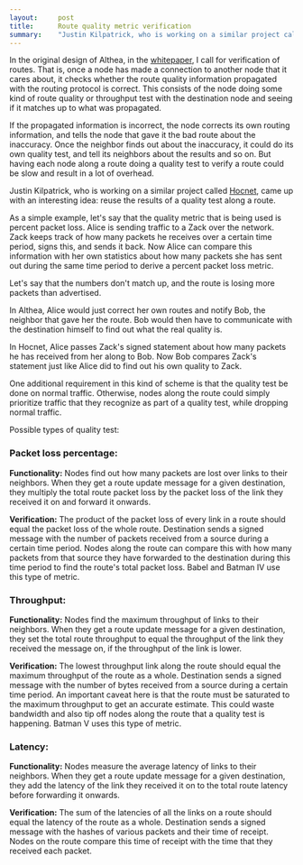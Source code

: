 ```yaml
---
layout:     post
title:      Route quality metric verification
summary:    "Justin Kilpatrick, who is working on a similar project called Hocnet, came up with an interesting idea: reuse the results of a quality test along a route. As a simple example, let's say that the quality metric that is being used is percent packet loss. Alice is sending traffic to a Zack over the network. Zack keeps track of how many packets he receives over a certain time period, signs this, and sends it back. Now Alice can compare this information with her own statistics about how many packets she has sent out during the same time period to derive a percent packet loss metric."
---
```


In the original design of Althea, in the [whitepaper](http://altheamesh.com/blog/althea-paper/), I call for verification of routes. That is, once a node has made a connection to another node that it cares about, it checks whether the route quality information propagated with the routing protocol is correct. This consists of the node doing some kind of route quality or throughput test with the destination node and seeing if it matches up to what was propagated.

If the propagated information is incorrect, the node corrects its own routing information, and tells the node that gave it the bad route about the inaccuracy. Once the neighbor finds out about the inaccuracy, it could do its own quality test, and tell its neighbors about the results and so on. But having each node along a route doing a quality test to verify a route could be slow and result in a lot of overhead.

Justin Kilpatrick, who is working on a similar project called [Hocnet](https://www.reddit.com/r/hocnet/), came up with an interesting idea: reuse the results of a quality test along a route.

As a simple example, let's say that the quality metric that is being used is percent packet loss. Alice is sending traffic to a Zack over the network. Zack keeps track of how many packets he receives over a certain time period, signs this, and sends it back. Now Alice can compare this information with her own statistics about how many packets she has sent out during the same time period to derive a percent packet loss metric.

Let's say that the numbers don't match up, and the route is losing more packets than advertised. 

In Althea, Alice would just correct her own routes and notify Bob, the neighbor that gave her the route. Bob would then have to communicate with the destination himself to find out what the real quality is.

In Hocnet, Alice passes Zack's signed statement about how many packets he has received from her along to Bob. Now Bob compares Zack's statement just like Alice did to find out his own quality to Zack.

One additional requirement in this kind of scheme is that the quality test be done on normal traffic. Otherwise, nodes along the route could simply prioritize traffic that they recognize as part of a quality test, while dropping normal traffic.

Possible types of quality test:

### Packet loss percentage:

**Functionality:** Nodes find out how many packets are lost over links to their neighbors. When they get a route update message for a given destination, they multiply the total route packet loss by the packet loss of the link they received it on and forward it onwards.

**Verification:** The product of the packet loss of every link in a route should equal the packet loss of the whole route. Destination sends a signed message with the number of packets received from a source during a certain time period. Nodes along the route can compare this with how many packets from that source they have forwarded to the destination during this time period to find the route's total packet loss. Babel and Batman IV use this type of metric.

### Throughput:

**Functionality:** Nodes find the maximum throughput of links to their neighbors. When they get a route update message for a given destination, they set the total route throughput to equal the throughput of the link they received the message on, if the throughput of the link is lower.

**Verification:** The lowest throughput link along the route should equal the maximum throughput of the route as a whole. Destination sends a signed message with the number of bytes received from a source during a certain time period. An important caveat here is that the route must be saturated to the maximum throughput to get an accurate estimate. This could waste bandwidth and also tip off nodes along the route that a quality test is happening. Batman V uses this type of metric.

### Latency:

**Functionality:** Nodes measure the average latency of links to their neighbors. When they get a route update message for a given destination, they add the latency of the link they received it on to the total route latency before forwarding it onwards.

**Verification:** The sum of the latencies of all the links on a route should equal the latency of the route as a whole. Destination sends a signed message with the hashes of various packets and their time of receipt. Nodes on the route compare this time of receipt with the time that they received each packet.
